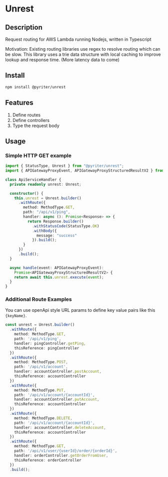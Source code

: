 # Unrest


## Description 
Request routing for AWS Lambda running Nodejs, written in Typescript

Motivation: Existing routing libraries use regex to resolve routing which can be slow. This library uses a trie data structure with local caching to improve lookup and response time. (More latency data to come)

## Install

```bash
npm install @pyriter/unrest
```

## Features

1. Define routes
2. Define controllers
3. Type the request body

## Usage

### Simple HTTP GET example

```typescript
import { StatusType, Unrest } from "@pyriter/unrest";
import { APIGatewayProxyEvent, APIGatewayProxyStructuredResultV2 } from "aws-lambda";

class ApiServiceHandler {
  private readonly unrest: Unrest;

  constructor() {
    this.unrest = Unrest.builder()
      .withRoute({
        method: MethodType.GET,
        path: "/api/v1/ping",
        handler: async (): Promise<Response> => {
          return Response.builder()
            .withStatusCode(StatusType.OK)
            .withBody({
              message: "success"
            }).build();
        }
      })
      .build();
  }

  async handle(event: APIGatewayProxyEvent):
    Promise<APIGatewayProxyStructuredResultV2> {
    return await this.unrest.execute(event);
  }
}


```

### Additional Route Examples

You can use openApi style URL params to define key value pairs like this `{keyName}`.

```typescript
const unrest = Unrest.builder()
  .withRoute({
    method: MethodType.GET,
    path: '/api/v1/ping',
    handler: pingController.getPing,
    thisReference: pingController
  })
  .withRoute({
    method: MethodType.POST,
    path: '/api/v1/account',
    handler: accountController.postAccount,
    thisReference: accountController 
  })
  .withRoute({
    method: MethodType.PUT,
    path: '/api/v1/account/{accountId}',
    handler: accountController.putAccount,
    thisReference: accountController
  })
  .withRoute({
    method: MethodType.DELETE,
    path: '/api/v1/account/{accountId}',
    handler: accountController.deleteAccount,
    thisReference: accountController
  })
  .withRoute({
    method: MethodType.GET,
    path: '/api/v1/user/{userId}/order/{orderId}',
    handler: orderController.getOrderFromUser,
    thisReference: orderController 
  })
  .build();
```
